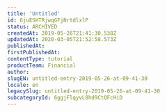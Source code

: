 ```yaml
---
title: 'Untitled'
id: 6juESHTRjwqGFjNrtdlxlP
status: ARCHIVED
createdAt: 2019-05-26T21:41:30.538Z
updatedAt: 2020-03-05T21:52:58.573Z
publishedAt: 
firstPublishedAt: 
contentType: tutorial
productTeam: Financial
author: 
slugEN: untitled-entry-2019-05-26-at-09-41-30
locale: en
legacySlug: untitled-entry-2019-05-26-at-09-41-30
subcategoryId: 6ggjFlqyvL8hd9CtQFcHiD
---
```



